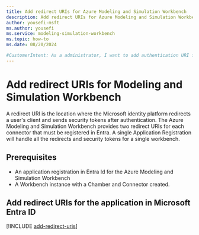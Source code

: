 ```yaml
---
title: Add redirect URIs for Azure Modeling and Simulation Workbench
description: Add redirect URIs for Azure Modeling and Simulation Workbench
author: yousefi-msft
ms.author: yousefi
ms.service: modeling-simulation-workbench
ms.topic: how-to
ms.date: 08/20/2024

#CustomerIntent: As a administrator, I want to add authentication URI from the Azure Modeling and Simulation Workbench to the Entra Id application registration.
---
```

# Add redirect URIs for Modeling and Simulation Workbench

A redirect URI is the location where the Microsoft identity platform redirects a user's client and sends security tokens after authentication. The Azure Modeling and Simulation Workbench provides two redirect URIs for each connector that must be registered in Entra. A single Application Registration will handle all the redirects and security tokens for a single workbench.  

## Prerequisites

* An application registration in Entra Id for the Azure Modeling and Simulation Workbench
* A Workbench instance with a Chamber and Connector created.

## Add redirect URIs for the application in Microsoft Entra ID

[!INCLUDE [add-redirect-uris](includes/add-redirect-uris.md)]
